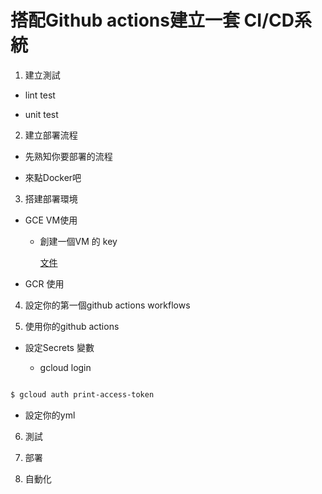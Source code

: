 # 搭配Github actions建立一套 CI/CD系統

1. 建立測試

  * lint test

  * unit test

2. 建立部署流程

  * 先熟知你要部署的流程

  * 來點Docker吧

3. 搭建部署環境

  * GCE VM使用

  	* 創建一個VM 的 key

  		[文件](https://cloud.google.com/compute/docs/instances/adding-removing-ssh-keys#createsshkeys)

  * GCR 使用

4. 設定你的第一個github actions workflows

5. 使用你的github actions
  
  * 設定Secrets 變數

    * gcloud login

```bash

$ gcloud auth print-access-token

```

  * 設定你的yml

6. 測試

7. 部署

8. 自動化

